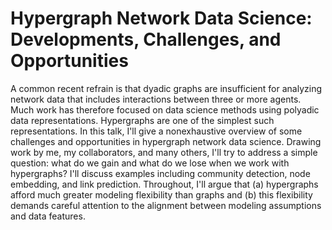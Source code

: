 # Hypergraph Network Data Science: Developments, Challenges, and Opportunities 

A common recent refrain is that dyadic graphs are insufficient for analyzing network data that includes interactions between three or more agents. Much work has therefore focused on data science methods using polyadic data representations. Hypergraphs are one of the simplest such representations. In this talk, I'll give a nonexhaustive overview of some challenges and opportunities in hypergraph network data science. Drawing work by me, my collaborators, and many others, I'll try to address a simple question: what do we gain and what do we lose when we work with hypergraphs? I'll discuss examples including community detection, node embedding, and link prediction. Throughout, I'll argue that (a) hypergraphs afford much greater modeling flexibility than graphs and (b) this flexibility demands careful attention to the alignment between modeling assumptions and data features. 
